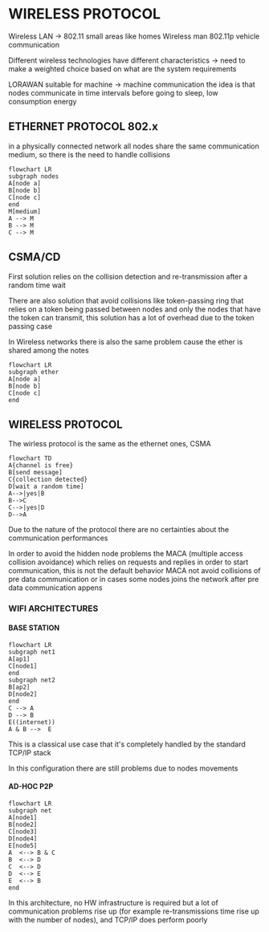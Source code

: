 # WIRELESS PROTOCOL

Wireless LAN -> 802.11 small areas like homes
Wireless man 802.11p vehicle communication


Different wireless technologies have different characteristics -> need to make a weighted choice based on what are the system requirements

LORAWAN suitable for machine -> machine communication the idea is that nodes communicate in time intervals before going to sleep, low consumption energy


## ETHERNET PROTOCOL 802.x

in a physically connected network all nodes share the same communication medium, so there is the need to handle collisions

```mermaid
flowchart LR
subgraph nodes
A[node a]
B[node b]
C[node c]
end
M[medium]
A --> M
B --> M
C --> M
```

## CSMA/CD

First solution relies on the collision detection and re-transmission after a random time wait

There are also solution that avoid collisions like token-passing ring that relies on a token being passed between nodes and only the nodes that have the token can transmit, this solution has a lot of overhead due to the token passing case

In Wireless networks there is also the same problem cause the ether is shared among the notes

```mermaid
flowchart LR
subgraph ether
A[node a]
B[node b]
C[node c]
end
```

## WIRELESS PROTOCOL

The wirless protocol is the same as the ethernet ones, CSMA

```mermaid
flowchart TD
A{channel is free}
B[send message]
C{collection detected}
D[wait a random time]
A-->|yes|B
B-->C
C-->|yes|D
D-->A
```

Due to the nature of the protocol there are no certainties about the communication performances

In order to avoid the hidden node problems the MACA (multiple access collision avoidance) which relies on requests and replies in order to start communication, this is not the default behavior 
MACA not avoid collisions of pre data communication or in cases some nodes joins the network after pre data communication appens


### WIFI ARCHITECTURES

#### BASE STATION

```mermaid
flowchart LR
subgraph net1
A[ap1]
C[node1]
end
subgraph net2
B[ap2]
D[node2]
end
C --> A
D --> B
E((internet))
A & B -->  E
```

This is a classical use case that it's completely handled by the standard TCP/IP stack

In this configuration there are still problems due to nodes movements
#### AD-HOC P2P

```mermaid
flowchart LR
subgraph net
A[node1]
B[node2]
C[node3]
D[node4]
E[node5]
A  <--> B & C
B  <--> D
C  <--> D
D  <--> E
E  <--> B
end
```

In this architecture, no HW infrastructure is required but a lot of communication problems rise up (for example re-transmissions time rise up with the number of nodes), and TCP/IP does perform poorly

